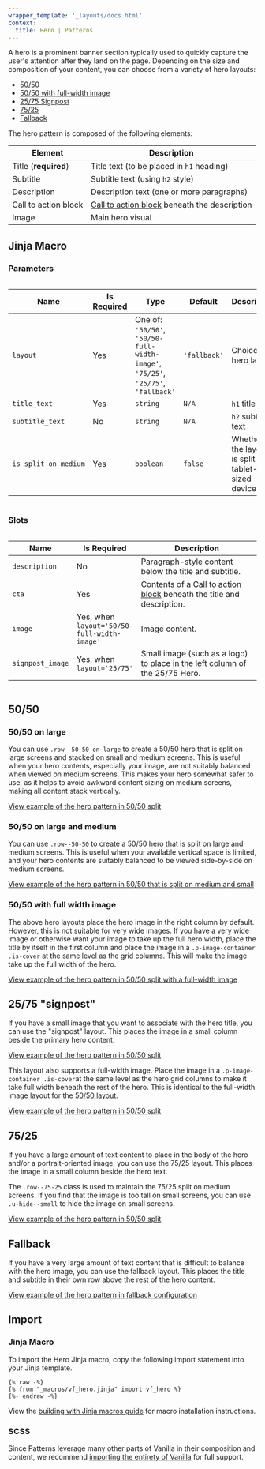 ```yaml
---
wrapper_template: '_layouts/docs.html'
context:
  title: Hero | Patterns
---
```


A hero is a prominent banner section typically used to quickly capture the user's attention after they land on the page.
Depending on the size and composition of your content, you can choose from a variety of hero layouts:

- [50/50](#5050)
- [50/50 with full-width image](#5050-with-full-width-image)
- [25/75 Signpost](#2575-signpost)
- [75/25](#7525)
- [Fallback](#fallback)

The hero pattern is composed of the following elements:

| Element              | Description                                                              |
| -------------------- | ------------------------------------------------------------------------ |
| Title (**required**) | Title text (to be placed in `h1` heading)                                |
| Subtitle             | Subtitle text (using `h2` style)                                         |
| Description          | Description text (one or more paragraphs)                                |
| Call to action block | [Call to action block](/docs/patterns/cta-block) beneath the description |
| Image                | Main hero visual                                                         |

## Jinja Macro

### Parameters

<div style="overflow: auto;">
  <table style="overflow: visible; width: auto;">
    <thead>
      <tr>
        <th style="width: 20%;">Name</th>
        <th style="width: 15%;">Is Required</th>
        <th style="width: 20%;">Type</th>
        <th style="width: 15%;">Default</th>
        <th style="width: 30%;">Description</th>
      </tr>
    </thead>
    <tbody>
      <tr>
        <td><code>layout</code></td>
        <td>Yes</td>
        <td>
          One of:<br>
            <code>'50/50'</code>,<br>
            <code>'50/50-full-width-image'</code>,<br>
            <code>'75/25'</code>,<br>
            <code>'25/75'</code>,<br>
            <code>'fallback'</code>
        </td>
        <td><code>'fallback'</code></td>
        <td>Choice of hero layout.</td>
      </tr>
      <tr>
        <td><code>title_text</code></td>
        <td>Yes</td>
        <td><code>string</code></td>
        <td><code>N/A</code></td>
        <td><code>h1</code> title text</td>
      </tr>
      <tr>
        <td><code>subtitle_text</code></td>
        <td>No</td>
        <td><code>string</code></td>
        <td><code>N/A</code></td>
        <td><code>h2</code> subtitle text</td>
      </tr>
      <tr>
        <td><code>is_split_on_medium</code></td>
        <td>Yes</td>
        <td><code>boolean</code></td>
        <td><code>false</code></td>
        <td>Whether the layout is split on tablet-sized devices.</td>
      </tr>
    </tbody>
  </table>
</div>

### Slots

<div style="overflow: auto;">
  <table style="overflow: visible; width: auto;">
    <thead>
      <tr>
        <th style="width: 20%;">Name</th>
        <th style="width: 25%;">Is Required</th>
        <th style="width: 55%;">Description</th>
      </tr>
    </thead>
    <tbody>
      <tr>
        <td><code>description</code></td>
        <td>No</td>
        <td>Paragraph-style content below the title and subtitle.</td>
      </tr>
      <tr>
        <td><code>cta</code></td>
        <td>Yes</td>
        <td>Contents of a <a href="/docs/patterns/cta-block">Call to action block</a> beneath the title and description.</td>
      </tr>
      <tr>
        <td><code>image</code></td>
        <td>Yes, when <code>layout='50/50-full-width-image'</code></td>
        <td>Image content.</td>
      </tr>
      <tr>
        <td><code>signpost_image</code></td>
        <td>Yes, when <code>layout='25/75'</code></td>
        <td>Small image (such as a logo) to place in the left column of the 25/75 Hero.</td>
      </tr>
    </tbody>
  </table>
</div>

## 50/50

### 50/50 on large

You can use <code>.row--50-50-on-large</code> to create a 50/50 hero that is split on large screens and stacked on small
and medium screens.
This is useful when your hero contents, especially your image, are not suitably balanced when viewed on medium screens.
This makes your hero somewhat safer to use, as it helps to avoid awkward content sizing on medium screens, making all
content stack vertically.

<div class="embedded-example"><a href="/docs/examples/patterns/hero/hero-50-50" class="js-example">
View example of the hero pattern in 50/50 split
</a></div>

### 50/50 on large and medium

You can use <code>.row--50-50</code> to create a 50/50 hero that is split on large and medium screens.
This is useful when your available vertical space is limited, and your hero contents are suitably balanced to be viewed
side-by-side on medium screens.

<div class="embedded-example"><a href="/docs/examples/patterns/hero/hero-50-50-split-on-medium" class="js-example">
View example of the hero pattern in 50/50 that is split on medium and small
</a></div>

### 50/50 with full width image

The above hero layouts place the hero image in the right column by default. However, this is not suitable for very wide
images.
If you have a very wide image or otherwise want your image to take up the full hero width, place the title by itself in
the first column and place the image in a <code>.p-image-container .is-cover</code> at the same level as the grid
columns.
This will make the image take up the full width of the hero.

<div class="embedded-example"><a href="/docs/examples/patterns/hero/hero-50-50-full-width-image" class="js-example">
View example of the hero pattern in 50/50 split with a full-width image
</a></div>

## 25/75 "signpost"

If you have a small image that you want to associate with the hero title, you can use the "signpost" layout.
This places the image in a small column beside the primary hero content.

<div class="embedded-example"><a href="/docs/examples/patterns/hero/hero-signpost" class="js-example">
View example of the hero pattern in 50/50 split
</a></div>

This layout also supports a full-width image. Place the image in a <code>.p-image-container .is-cover</code>at the same
level as the hero grid columns to make it take full width beneath the rest of the hero. This is identical to the
full-width image layout for the [50/50 layout](#50-50-with-full-width-image).

<div class="embedded-example"><a href="/docs/examples/patterns/hero/hero-signpost-full-width-image" class="js-example">
View example of the hero pattern in 50/50 split
</a></div>

## 75/25

If you have a large amount of text content to place in the body of the hero and/or a portrait-oriented image, you can
use the 75/25 layout. This places the image in a small column beside the hero text.

The <code>.row--75-25</code> class is used to maintain the 75/25 split on medium screens.
If you find that the image is too tall on small screens, you can use <code>.u-hide--small</code> to hide the image on
small screens.

<div class="embedded-example"><a href="/docs/examples/patterns/hero/hero-75-25" class="js-example">
View example of the hero pattern in 50/50 split
</a></div>

## Fallback

If you have a very large amount of text content that is difficult to balance with the hero image, you can use the
fallback layout.
This places the title and subtitle in their own row above the rest of the hero content.

<div class="embedded-example"><a href="/docs/examples/patterns/hero/hero-fallback" class="js-example">
View example of the hero pattern in fallback configuration
</a></div>

## Import

### Jinja Macro

To import the Hero Jinja macro, copy the following import statement into your Jinja template.

```jinja
{% raw -%}
{% from "_macros/vf_hero.jinja" import vf_hero %}
{%- endraw -%}
```

View the [building with Jinja macros guide](/docs/building-vanilla#jinja-macros) for macro installation instructions.

### SCSS

Since Patterns leverage many other parts of Vanilla in their composition and content, we
recommend [importing the entirety of Vanilla](/docs#install) for full support.
